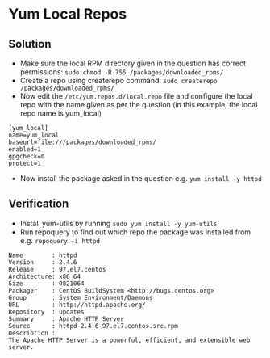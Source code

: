 # Yum Local Repos
## Solution
* Make sure the local RPM directory given in the question has correct permissions:
`sudo chmod -R 755 /packages/downloaded_rpms/`
* Create a repo using createrepo command: `sudo createrepo /packages/downloaded_rpms/`
* Now edit the `/etc/yum.repos.d/local.repo` file and configure the local repo with the name given as per the question (in this example, the local repo name is yum_local)
```UNIX
[yum_local]
name=yum_local
baseurl=file:///packages/downloaded_rpms/
enabled=1
gpgcheck=0
protect=1
```
* Now install the package asked in the question e.g. `yum install -y httpd`

## Verification
* Install yum-utils by running `sudo yum install -y yum-utils`
* Run repoquery to find out which repo the package was installed from e.g. `repoquery -i httpd`
```
Name        : httpd
Version     : 2.4.6
Release     : 97.el7.centos
Architecture: x86_64
Size        : 9821064
Packager    : CentOS BuildSystem <http://bugs.centos.org>
Group       : System Environment/Daemons
URL         : http://httpd.apache.org/
Repository  : updates
Summary     : Apache HTTP Server
Source      : httpd-2.4.6-97.el7.centos.src.rpm
Description :
The Apache HTTP Server is a powerful, efficient, and extensible web server.
```